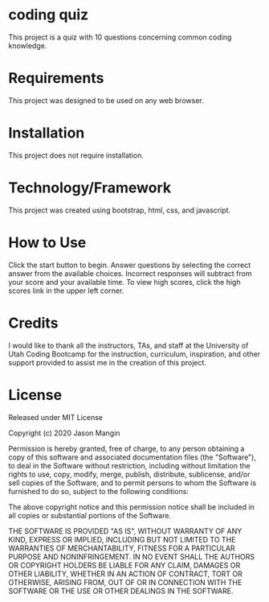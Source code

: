# coding quiz

This project is a quiz with 10 questions concerning common coding knowledge.

# Requirements
This project was designed to be used on any web browser.

# Installation
This project does not require installation.

# Technology/Framework
This project was created using bootstrap, html, css, and javascript.

# How to Use
Click the start button to begin.  Answer questions by selecting the correct answer from the available choices.  Incorrect responses will subtract from your score and your available time.  To view high scores, click the high scores link in the upper left corner.

# Credits
I would like to thank all the instructors, TAs, and staff at the University of Utah Coding Bootcamp for the instruction, curriculum, inspiration, and other support provided to assist me in the creation of this project.

# License
Released under MIT License

Copyright (c) 2020 Jason Mangin

Permission is hereby granted, free of charge, to any person obtaining a copy of this software and associated documentation files (the "Software"), to deal in the Software without restriction, including without limitation the rights to use, copy, modify, merge, publish, distribute, sublicense, and/or sell copies of the Software, and to permit persons to whom the Software is furnished to do so, subject to the following conditions:

The above copyright notice and this permission notice shall be included in all copies or substantial portions of the Software.

THE SOFTWARE IS PROVIDED "AS IS", WITHOUT WARRANTY OF ANY KIND, EXPRESS OR IMPLIED, INCLUDING BUT NOT LIMITED TO THE WARRANTIES OF MERCHANTABILITY, FITNESS FOR A PARTICULAR PURPOSE AND NONINFRINGEMENT. IN NO EVENT SHALL THE AUTHORS OR COPYRIGHT HOLDERS BE LIABLE FOR ANY CLAIM, DAMAGES OR OTHER LIABILITY, WHETHER IN AN ACTION OF CONTRACT, TORT OR OTHERWISE, ARISING FROM, OUT OF OR IN CONNECTION WITH THE SOFTWARE OR THE USE OR OTHER DEALINGS IN THE SOFTWARE.